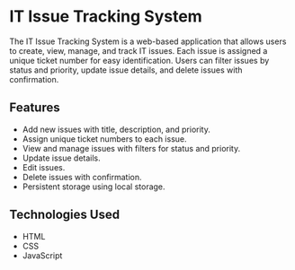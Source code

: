# IT Issue Tracking System

The IT Issue Tracking System is a web-based application that allows users to create, view, manage, and track IT issues. Each issue is assigned a unique ticket number for easy identification. Users can filter issues by status and priority, update issue details, and delete issues with confirmation.

## Features

- Add new issues with title, description, and priority.
- Assign unique ticket numbers to each issue.
- View and manage issues with filters for status and priority.
- Update issue details.
- Edit issues.
- Delete issues with confirmation.
- Persistent storage using local storage.

## Technologies Used

- HTML
- CSS
- JavaScript